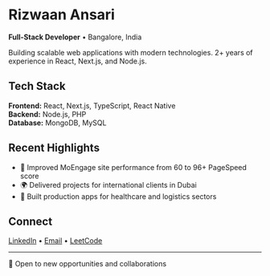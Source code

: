 # Rizwaan Ansari

**Full-Stack Developer** • Bangalore, India

Building scalable web applications with modern technologies. 2+ years of experience in React, Next.js, and Node.js.

## Tech Stack

**Frontend:** React, Next.js, TypeScript, React Native  
**Backend:** Node.js, PHP  
**Database:** MongoDB, MySQL  

## Recent Highlights

- 🚀 Improved MoEngage site performance from 60 to 96+ PageSpeed score
- 🌍 Delivered projects for international clients in Dubai
- 📱 Built production apps for healthcare and logistics sectors

## Connect

[LinkedIn](https://linkedin.com/in/rizwaan-dev) • [Email](mailto:rizwaanans786@gmail.com) • [LeetCode](https://leetcode.com/u/___rizwaan___/)

---

💼 Open to new opportunities and collaborations

